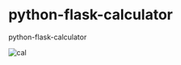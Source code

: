# python-flask-calculator
python-flask-calculator


 ![cal](https://github.com/ashubambal/python-flask-calculator/assets/92073828/4d496054-9284-4203-b277-948830c98c96)

